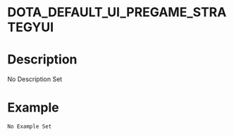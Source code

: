 # DOTA_DEFAULT_UI_PREGAME_STRATEGYUI
# Description
No Description Set
# Example
```No Example Set```
